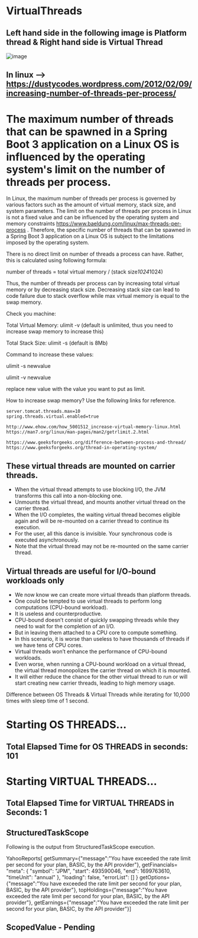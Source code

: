 # VirtualThreads

## Left hand side in the following image is Platform thread & Right hand side is Virtual Thread

![image](https://github.com/reachkvperumal/VirtualThreads/assets/18358866/932bce8a-614b-4518-9fad-22ea39157d64)


## In linux --> https://dustycodes.wordpress.com/2012/02/09/increasing-number-of-threads-per-process/

# The maximum number of threads that can be spawned in a Spring Boot 3 application on a Linux OS is influenced by the operating system's limit on the number of threads per process. 
In Linux, the maximum number of threads per process is governed by various factors such as the amount of virtual memory, stack size, and system parameters. 
The limit on the number of threads per process in Linux is not a fixed value and can be influenced by the operating system and memory constraints
https://www.baeldung.com/linux/max-threads-per-process 
. Therefore, the specific number of threads that can be spawned in a Spring Boot 3 application on a Linux OS is subject to the limitations imposed by the operating system.

There is no direct limit on number of threads a process can have. Rather, this is calculated using following formula:

number of threads = total virtual memory / (stack size*1024*1024)

Thus, the number of threads per process can by increasing total virtual memory or by decreasing stack size. 
Decreasing stack size can lead to code failure due to stack overflow while max virtual memory is equal to the swap memory.

Check you machine:

Total Virtual Memory: ulimit -v (default is unlimited, thus you need to increase swap memory to increase this)

Total Stack Size: ulimit -s (default is 8Mb)

Command to increase these values:

ulimit -s newvalue

ulimit -v newvalue

replace new value with the value you want to put as limit.

How to increase swap memory?
Use the following links for reference.
```
server.tomcat.threads.max=10
spring.threads.virtual.enabled=true

http://www.ehow.com/how_5001512_increase-virtual-memory-linux.html
https://man7.org/linux/man-pages/man2/getrlimit.2.html

https://www.geeksforgeeks.org/difference-between-process-and-thread/
https://www.geeksforgeeks.org/thread-in-operating-system/
```
## These virtual threads are mounted on carrier threads. 
 
- When the virtual thread attempts to use blocking I/O, the JVM transforms this call into a non-blocking one. 
- Unmounts the virtual thread, and mounts another virtual thread on the carrier thread. 
- When the I/O completes, the waiting virtual thread becomes eligible again and will be re-mounted on a carrier thread to continue its execution. 
- For the user, all this dance is invisible. Your synchronous code is executed asynchronously.
- Note that the virtual thread may not be re-mounted on the same carrier thread.

## Virtual threads are useful for I/O-bound workloads only
- We now know we can create more virtual threads than platform threads.
- One could be tempted to use virtual threads to perform long computations (CPU-bound workload). 
- It is useless and counterproductive. 
- CPU-bound doesn’t consist of quickly swapping threads while they need to wait for the completion of an I/O.
- But in leaving them attached to a CPU core to compute something.
- In this scenario, it is worse than useless to have thousands of threads if we have tens of CPU cores.
- Virtual threads won’t enhance the performance of CPU-bound workloads.
- Even worse, when running a CPU-bound workload on a virtual thread, the virtual thread monopolizes the carrier thread on which it is mounted.
- It will either reduce the chance for the other virtual thread to run or will start creating new carrier threads, leading to high memory usage.

Difference between OS Threads & Virtual Threads while iterating for 10,000 times with sleep time of 1 second.

# Starting OS THREADS...
## Total Elapsed Time for OS THREADS in seconds: 101

# Starting VIRTUAL THREADS...
## Total Elapsed Time for VIRTUAL THREADS in Seconds: 1

## StructuredTaskScope
Following is the output from StructuredTaskScope execution.

YahooReports[
getSummary={"message":"You have exceeded the rate limit per second for your plan, BASIC, by the API provider"}, 
getFinancials= "meta": {
"symbol": "JPM",
"start": 493590046,
"end": 1699763610,
"timeUnit": "annual"
},
"loading": false,
"errorList": [] 
}
getOptions={"message":"You have exceeded the rate limit per second for your plan, BASIC, by the API provider"}, 
topHoldings={"message":"You have exceeded the rate limit per second for your plan, BASIC, by the API provider"}, 
getEarnings={"message":"You have exceeded the rate limit per second for your plan, BASIC, by the API provider"}]

## ScopedValue - Pending
